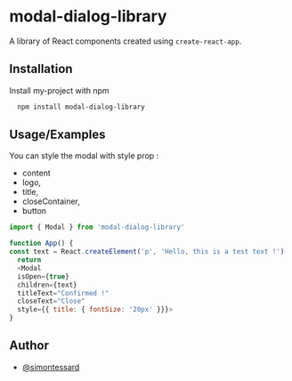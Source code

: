 # modal-dialog-library

A library of React components created using `create-react-app`.

## Installation

Install my-project with npm

```bash
  npm install modal-dialog-library
```

## Usage/Examples

You can style the modal with style prop :

- content
- logo,
- title,
- closeContainer,
- button

```javascript
import { Modal } from 'modal-dialog-library'

function App() {
const text = React.createElement('p', 'Hello, this is a test text !')
  return
  <Modal
  isOpen={true}
  children={text}
  titleText="Confirmed !"
  closeText="Close"
  style={{ title: { fontSize: '20px' }}}>
}
```

## Author

- [@simontessard](https://www.github.com/simontessard)

